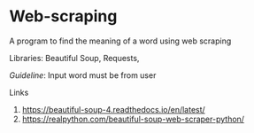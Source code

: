 # Web-scraping
A program to find the meaning of a word using web scraping


Libraries: Beautiful Soup, Requests,

*Guideline*: Input word must be from user

Links
1) https://beautiful-soup-4.readthedocs.io/en/latest/
2) https://realpython.com/beautiful-soup-web-scraper-python/
